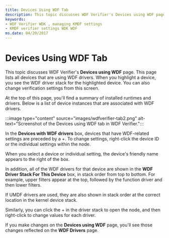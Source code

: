 ```yaml
---
title: Devices Using WDF Tab
description: This topic discusses WDF Verifier's Devices using WDF page.
keywords:
- WDF Verifier WDK , managing KMDF settings
- KMDF verifier settings WDK WDF
ms.date: 04/20/2017
---
```


# Devices Using WDF Tab

This topic discusses WDF Verifier's **Devices using WDF** page. This page lists all devices that are using WDF drivers. When you highlight a device, you see the WDF driver stack for the highlighted device. You can also change verification settings from this screen.

At the top of this page, you'll find a summary of installed runtimes and drivers. Below is a list of device instances that are associated with WDF drivers.

:::image type="content" source="images/wdfverifier-tab2.png" alt-text="Screenshot of the Devices using WDF tab in WDF Verifier.":::

In the **Devices with WDF drivers** box, devices that have WDF-related settings are preceded by a +. To change settings, right-click the device ID or the individual settings within the node.

When you select a device or individual setting, the device's friendly name appears to the right of the box.

In addition, all of the WDF drivers for that device are shown in the **WDF Driver Stack For This Device** box, in stack order from top to bottom. For example, upper filters appear at the top, followed by the function driver and then lower filters.

If UMDF drivers are used, they are also shown in stack order at the correct location in the kernel device stack.

Similarly, you can click the + in the driver stack to open the node, and then right-click to change values for each driver.

If you make changes on the **Devices using WDF** page, you'll see those changes reflected on the **WDF Drivers** page.
